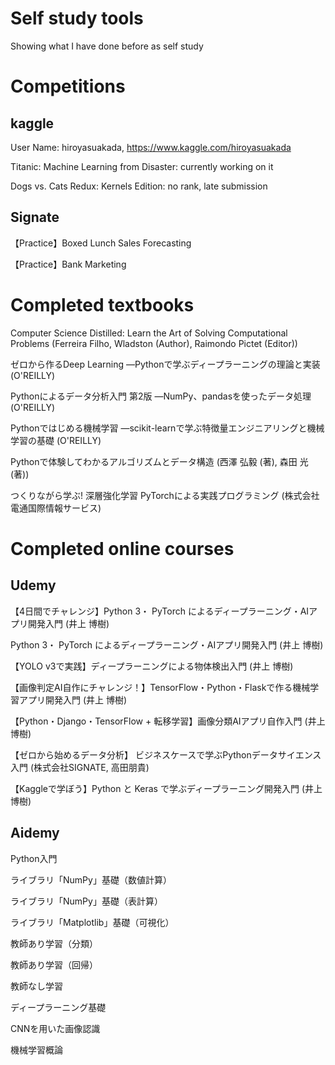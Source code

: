 # Self study tools
Showing what I have done before as self study

# Competitions

## kaggle

User Name: hiroyasuakada, <https://www.kaggle.com/hiroyasuakada>

Titanic: Machine Learning from Disaster: currently working on it

Dogs vs. Cats Redux: Kernels Edition: no rank, late submission

## Signate

【Practice】Boxed Lunch Sales Forecasting

【Practice】Bank Marketing


# Completed textbooks

Computer Science Distilled: Learn the Art of Solving Computational Problems (Ferreira Filho, Wladston  (Author), Raimondo Pictet (Editor))

ゼロから作るDeep Learning ―Pythonで学ぶディープラーニングの理論と実装 (O'REILLY)

Pythonによるデータ分析入門 第2版 ―NumPy、pandasを使ったデータ処理 (O'REILLY)

Pythonではじめる機械学習 ―scikit-learnで学ぶ特徴量エンジニアリングと機械学習の基礎 (O'REILLY)

Pythonで体験してわかるアルゴリズムとデータ構造 (西澤 弘毅 (著), 森田 光 (著))

つくりながら学ぶ! 深層強化学習 PyTorchによる実践プログラミング (株式会社電通国際情報サービス)

# Completed online courses

## Udemy

【4日間でチャレンジ】Python 3・ PyTorch によるディープラーニング・AIアプリ開発入門 (井上 博樹)

Python 3・ PyTorch によるディープラーニング・AIアプリ開発入門 (井上 博樹)

【YOLO v3で実践】ディープラーニングによる物体検出入門 (井上 博樹)

【画像判定AI自作にチャレンジ！】TensorFlow・Python・Flaskで作る機械学習アプリ開発入門 (井上 博樹)

【Python・Django・TensorFlow + 転移学習】画像分類AIアプリ自作入門 (井上 博樹)

【ゼロから始めるデータ分析】 ビジネスケースで学ぶPythonデータサイエンス入門 (株式会社SIGNATE, 高田朋貴)

【Kaggleで学ぼう】Python と Keras で学ぶディープラーニング開発入門 (井上 博樹)

## Aidemy

Python入門

ライブラリ「NumPy」基礎（数値計算）

ライブラリ「NumPy」基礎（表計算）

ライブラリ「Matplotlib」基礎（可視化）

教師あり学習（分類）

教師あり学習（回帰）

教師なし学習

ディープラーニング基礎

CNNを用いた画像認識

機械学習概論


